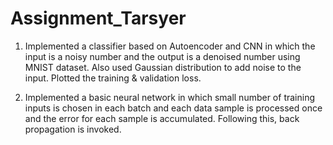 # Assignment_Tarsyer

1. Implemented a classifier based on Autoencoder and CNN in which the input is a noisy number and the output is a denoised number using MNIST dataset. Also used Gaussian distribution to add noise to the input. Plotted the training & validation loss.

2.  Implemented a basic neural network in which small number of training inputs is chosen in each batch and each data sample is processed once and the error for each sample is accumulated. Following this, back propagation is invoked.

